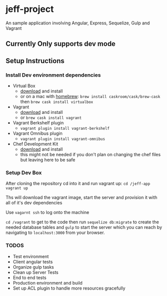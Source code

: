 # jeff-project
An sample application involving Angular, Express, Sequelize, Gulp and Vagrant 

## Currently Only supports dev mode

## Setup Instructions

### Install Dev environment dependencies
 - Virtual Box
   - [download](https://www.virtualbox.org/wiki/Downloads) and install
   - or on a mac with [homebrew](http://brew.sh/): `brew install caskroom/cask/brew-cask` then `brew cask install virtualbox`
 - Vagrant
   - [download](https://www.vagrantup.com/downloads.html) and install
   - or `brew cask install vagrant`
 - Vagrant Berkshelf plugin
   - `vagrant plugin install vagrant-berkshelf`
 - Vagrant Omnibus plugin
   - `vagrant plugin install vagrant-omnibus`
 - Chef Development Kit
   - [download](https://downloads.chef.io/chef-dk/) and install
   - this might not be needed if you don't plan on changing the chef files but leaving here to be safe

### Setup Dev Box
 After cloning the repository cd into it and run vagrant up: `cd /jeff-app` `vagrant up`
 
 Ths will download the vagrant image, start the server and provision it with all of it's dev dependencies
 
 Use `vagarnt ssh` to log onto the machine
 
 `cd /vagrant` to get to the code then run `sequelize db:migrate` to create the needed database tables and `gulp` to start the server which you can reach by navigating to `localhost:3000` from your browser.
 
### TODOS
  - Test environment
  - Client angular tests
  - Organize gulp tasks
  - Clean up Server Tests
  - End to end tests
  - Production environment and build
  - Set up ACL plugin to handle more resources gracefully
